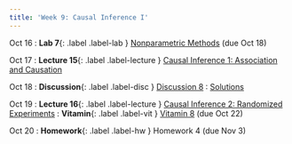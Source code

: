 ```yaml
---
title: 'Week 9: Causal Inference I'
---
```


Oct 16
: **Lab 7**{: .label .label-lab } [Nonparametric Methods](https://data102.datahub.berkeley.edu/hub/user-redirect/git-pull?repo=https%3A%2F%2Fgithub.com%2Fds-102%2Ffa23-materials&urlpath=lab%2Ftree%2Ffa23-materials%2Flab%2Flab07%2Flab07.ipynb&branch=main) (due Oct 18)

Oct 17
: **Lecture 15**{: .label .label-lecture } [Causal Inference 1: Association and Causation](lecture/lec15)

Oct 18
: **Discussion**{: .label .label-disc } [Discussion 8](https://drive.google.com/file/d/1IErvm40me-xlDBrRJuey7lC7EQNxAAKa/view?usp=sharing)
    : [Solutions](https://drive.google.com/file/d/1aRs75gjL8aheOVolVlz704qWcg8GsAb3/view?usp=sharing)

Oct 19
: **Lecture 16**{: .label .label-lecture } [Causal Inference 2: Randomized Experiments](lecture/lec14)
: **Vitamin**{: .label .label-vit } [Vitamin 8](https://www.gradescope.com/courses/572015/assignments/3554991) (due Oct 22)

Oct 20
: **Homework**{: .label .label-hw } Homework 4 (due Nov 3)
